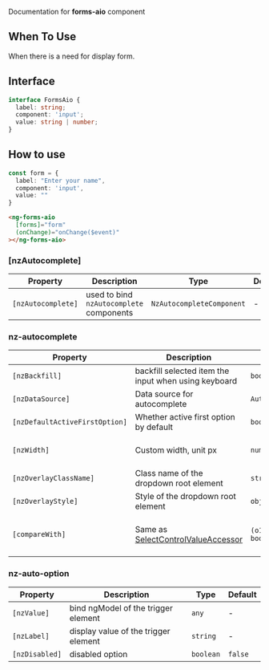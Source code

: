 Documentation for **forms-aio** component

## When To Use

When there is a need for display form.

## Interface

```ts
interface FormsAio {
  label: string;
  component: 'input';
  value: string | number;
}
```

## How to use

```ts
const form = {
  label: "Enter your name",
  component: 'input',
  value: ""
}
```

```html
<ng-forms-aio
  [forms]="form"
  (onChange)="onChange($event)"
></ng-forms-aio>
```

### [nzAutocomplete]

| Property           | Description                              | Type                      | Default |
| ------------------ | ---------------------------------------- | ------------------------- | ------- |
| `[nzAutocomplete]` | used to bind `nzAutocomplete` components | `NzAutocompleteComponent` | -       |

### nz-autocomplete

| Property                       | Description                                                                                                           | Type                            | Default                         |
| ------------------------------ | --------------------------------------------------------------------------------------------------------------------- | ------------------------------- | ------------------------------- |
| `[nzBackfill]`                 | backfill selected item the input when using keyboard                                                                  | `boolean`                       | `false`                         |
| `[nzDataSource]`               | Data source for autocomplete                                                                                          | `AutocompleteDataSource`        | -                               |
| `[nzDefaultActiveFirstOption]` | Whether active first option by default                                                                                | `boolean`                       | `true`                          |
| `[nzWidth]`                    | Custom width, unit px                                                                                                 | `number`                        | trigger element width           |
| `[nzOverlayClassName]`         | Class name of the dropdown root element                                                                               | `string`                        | -                               |
| `[nzOverlayStyle]`             | Style of the dropdown root element                                                                                    | `object`                        | -                               |
| `[compareWith]`                | Same as [SelectControlValueAccessor](https://angular.io/api/forms/SelectControlValueAccessor#caveat-option-selection) | `(o1: any, o2: any) => boolean` | `(o1: any, o2: any) => o1===o2` |

### nz-auto-option

| Property       | Description                          | Type      | Default |
| -------------- | ------------------------------------ | --------- | ------- |
| `[nzValue]`    | bind ngModel of the trigger element  | `any`     | -       |
| `[nzLabel]`    | display value of the trigger element | `string`  | -       |
| `[nzDisabled]` | disabled option                      | `boolean` | `false` |
